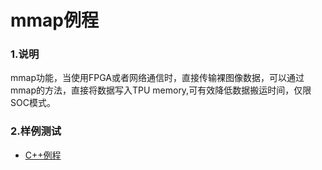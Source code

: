 # mmap例程

### 1.说明

mmap功能，当使用FPGA或者网络通信时，直接传输裸图像数据，可以通过mmap的方法，直接将数据写入TPU memory,可有效降低数据搬运时间，仅限SOC模式。

### 2.样例测试

- [C++例程](./cpp)

